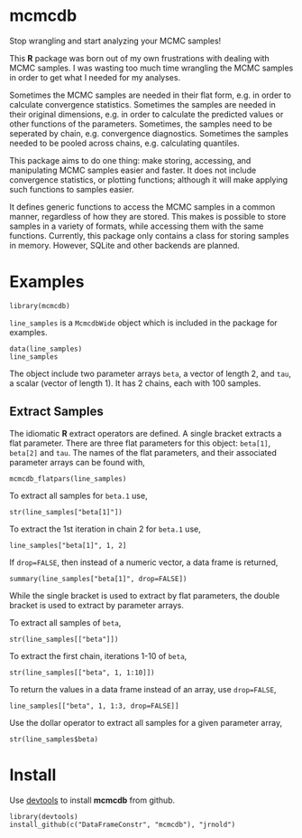 # mcmcdb

Stop wrangling and start analyzing your MCMC samples!

This **R** package was born out of my own frustrations with dealing
with MCMC samples.  I was wasting too much time wrangling the MCMC
samples in order to get what I needed for my analyses.

Sometimes the MCMC samples are needed in their flat form, e.g. in
order to calculate convergence statistics. Sometimes the samples are
needed in their original dimensions, e.g. in order to calculate the
predicted values or other functions of the parameters. Sometimes, the
samples need to be seperated by chain, e.g. convergence diagnostics.
Sometimes the samples needed to be pooled across chains,
e.g. calculating quantiles.

This package aims to do one thing: make storing, accessing, and
manipulating MCMC samples easier and faster.  It does not include
convergence statistics, or plotting functions; although it will make
applying such functions to samples easier.

It defines generic functions to access the MCMC samples in a common
manner, regardless of how they are stored. This makes is possible to
store samples in a variety of formats, while accessing them with the
same functions. Currently, this package only contains a class for
storing samples in memory. However, SQLite and other backends are
planned.

# Examples

```
library(mcmcdb)
```

`line_samples` is a `McmcdbWide` object which is included in the
package for examples.

```
data(line_samples)
line_samples
```

The object include two parameter arrays `beta`, a vector of length 2,
and `tau`, a scalar (vector of length 1). It has 2 chains, each with 
100 samples. 

## Extract Samples

The idiomatic **R** extract operators are defined.  A single bracket
extracts a flat parameter. There are three flat parameters for this
object: `beta[1]`, `beta[2]` and `tau`. The names of the flat parameters,
and their associated parameter arrays can be found with,
```
mcmcdb_flatpars(line_samples)
```

To extract all samples for `beta.1` use,
```
str(line_samples["beta[1]"])
```

To extract the 1st iteration in chain 2 for `beta.1` use,
```
line_samples["beta[1]", 1, 2]
```

If `drop=FALSE`, then instead of a numeric vector, a data frame is
returned, 
```
summary(line_samples["beta[1]", drop=FALSE])
```

While the single bracket is used to extract by flat parameters, 
the double bracket is used to extract by parameter arrays.

To extract all samples of `beta`, 
```
str(line_samples[["beta"]])
```

To extract the first chain, iterations 1-10 of `beta`, 
```
str(line_samples[["beta", 1, 1:10]])
```

To return the values in a data frame instead of an array, use 
`drop=FALSE`,
```
line_samples[["beta", 1, 1:3, drop=FALSE]]
```

Use the dollar operator to extract all samples for a given parameter
array,
```
str(line_samples$beta)
```

# Install

Use [devtools](https://github.com/hadley/devtools) to install **mcmcdb** from github.

```
library(devtools)
install_github(c("DataFrameConstr", "mcmcdb"), "jrnold")
```

